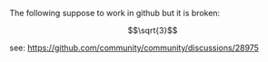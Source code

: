 The following suppose to work in github but it is broken:

```math
\sqrt{3}
```

see: https://github.com/community/community/discussions/28975


